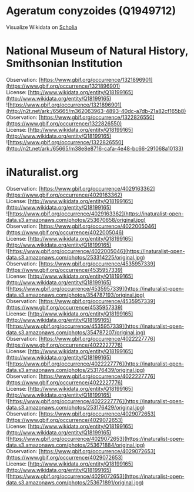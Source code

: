 
Ageratum conyzoides (Q1949712)
==============================
  
Visualize Wikidata on [Scholia](https://scholia.toolforge.org/taxon/Q1949712)
# National Museum of Natural History, Smithsonian Institution
  
Observation: [https://www.gbif.org/occurrence/1321896901](https://www.gbif.org/occurrence/1321896901)  
License: [http://www.wikidata.org/entity/Q18199165](http://www.wikidata.org/entity/Q18199165)  
![https://www.gbif.org/occurrence/1321896901](http://n2t.net/ark:/65665/m362063963-4893-40dc-a7db-21a82cf165b8)  
Observation: [https://www.gbif.org/occurrence/1322826550](https://www.gbif.org/occurrence/1322826550)  
License: [http://www.wikidata.org/entity/Q18199165](http://www.wikidata.org/entity/Q18199165)  
![https://www.gbif.org/occurrence/1322826550](http://n2t.net/ark:/65665/m38e8e8716-cafa-4e48-bc66-291068a10133)
# iNaturalist.org
  
Observation: [https://www.gbif.org/occurrence/4029163362](https://www.gbif.org/occurrence/4029163362)  
License: [http://www.wikidata.org/entity/Q18199165](http://www.wikidata.org/entity/Q18199165)  
![https://www.gbif.org/occurrence/4029163362](https://inaturalist-open-data.s3.amazonaws.com/photos/253670658/original.jpg)  
Observation: [https://www.gbif.org/occurrence/4022005046](https://www.gbif.org/occurrence/4022005046)  
License: [http://www.wikidata.org/entity/Q18199165](http://www.wikidata.org/entity/Q18199165)  
![https://www.gbif.org/occurrence/4022005046](https://inaturalist-open-data.s3.amazonaws.com/photos/253314225/original.jpg)  
Observation: [https://www.gbif.org/occurrence/4535957339](https://www.gbif.org/occurrence/4535957339)  
License: [http://www.wikidata.org/entity/Q18199165](http://www.wikidata.org/entity/Q18199165)  
![https://www.gbif.org/occurrence/4535957339](https://inaturalist-open-data.s3.amazonaws.com/photos/354787193/original.jpg)  
Observation: [https://www.gbif.org/occurrence/4535957339](https://www.gbif.org/occurrence/4535957339)  
License: [http://www.wikidata.org/entity/Q18199165](http://www.wikidata.org/entity/Q18199165)  
![https://www.gbif.org/occurrence/4535957339](https://inaturalist-open-data.s3.amazonaws.com/photos/354787207/original.jpg)  
Observation: [https://www.gbif.org/occurrence/4022227776](https://www.gbif.org/occurrence/4022227776)  
License: [http://www.wikidata.org/entity/Q18199165](http://www.wikidata.org/entity/Q18199165)  
![https://www.gbif.org/occurrence/4022227776](https://inaturalist-open-data.s3.amazonaws.com/photos/253176439/original.jpg)  
Observation: [https://www.gbif.org/occurrence/4022227776](https://www.gbif.org/occurrence/4022227776)  
License: [http://www.wikidata.org/entity/Q18199165](http://www.wikidata.org/entity/Q18199165)  
![https://www.gbif.org/occurrence/4022227776](https://inaturalist-open-data.s3.amazonaws.com/photos/253176429/original.jpg)  
Observation: [https://www.gbif.org/occurrence/4029072653](https://www.gbif.org/occurrence/4029072653)  
License: [http://www.wikidata.org/entity/Q18199165](http://www.wikidata.org/entity/Q18199165)  
![https://www.gbif.org/occurrence/4029072653](https://inaturalist-open-data.s3.amazonaws.com/photos/253671884/original.jpg)  
Observation: [https://www.gbif.org/occurrence/4029072653](https://www.gbif.org/occurrence/4029072653)  
License: [http://www.wikidata.org/entity/Q18199165](http://www.wikidata.org/entity/Q18199165)  
![https://www.gbif.org/occurrence/4029072653](https://inaturalist-open-data.s3.amazonaws.com/photos/253671891/original.jpg)